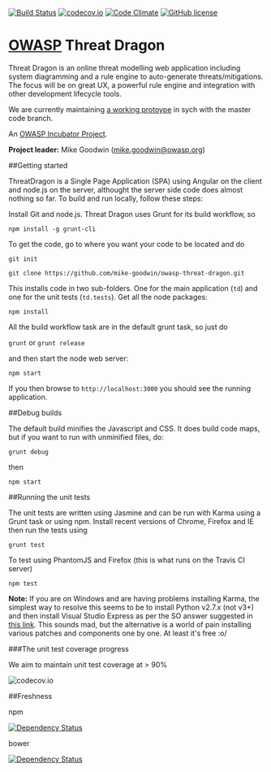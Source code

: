 [![Build Status](https://travis-ci.org/mike-goodwin/owasp-threat-dragon.svg?branch=master)](https://travis-ci.org/mike-goodwin/owasp-threat-dragon) [![codecov.io](http://codecov.io/github/mike-goodwin/owasp-threat-dragon/coverage.svg?branch=master)](http://codecov.io/github/mike-goodwin/owasp-threat-dragon?branch=master) [![Code Climate](https://codeclimate.com/github/mike-goodwin/owasp-threat-dragon/badges/gpa.svg)](https://codeclimate.com/github/mike-goodwin/owasp-threat-dragon) [![GitHub license](https://img.shields.io/github/license/mike-goodwin/owasp-threat-dragon.svg)](LICENSE.txt)


# [OWASP](https://www.owasp.org) Threat Dragon #

Threat Dragon is an online threat modelling web application including system diagramming and a rule engine to auto-generate threats/mitigations. 
The focus will be on great UX, a powerful rule engine and integration with other development lifecycle tools.

We are currently maintaining [a working protoype](http://threatdragon.azurewebsites.net/#/) in sych with the master code branch.

An [OWASP Incubator Project](https://www.owasp.org/index.php/OWASP_Threat_Dragon).

**Project leader:** Mike Goodwin (mike.goodwin@owasp.org)

##Getting started

ThreatDragon is a Single Page Application (SPA) using Angular on the client and node.js on the server, althought the server side code does almost nothing so far.
To build and run locally, follow these steps:

Install Git and node.js. Threat Dragon uses Grunt for its build workflow, so

`npm install -g grunt-cli`

To get the code, go to where you want your code to be located and do

`git init`

`git clone https://github.com/mike-goodwin/owasp-threat-dragon.git`

This installs code in two sub-folders. One for the main application (`td`) and one for the unit tests (`td.tests`). Get all the node packages:

`npm install`

All the build workflow task are in the default grunt task, so just do

`grunt` or `grunt release`

and then start the node web server:

`npm start`

If you then browse to `http://localhost:3000` you should see the running application.

##Debug builds

The default build minifies the Javascript and CSS. It does build code maps, but if you want to run with
unminified files, do:

`grunt debug`

then

`npm start`

##Running the unit tests

The unit tests are written using Jasmine and can be run with Karma using a Grunt task or using npm. Install recent versions of Chrome, Firefox and IE then run the tests using

`grunt test`

To test using PhantomJS and Firefox (this is what runs on the Travis CI server)

`npm test`

**Note:** If you are on Windows and are having problems installing Karma, the simplest way to resolve this seems to be to install Python v2.7.x (not v3+) and then install Visual Studio Express as per the SO answer suggested in [this link](http://codedmi.com/questions/298619/npm-install-g-karma-error-msb4019-the-imported-project-c-microsoft-cpp-defau). This sounds mad, but the alternative is a world of pain installing various patches and components one by one. At least it's free :o/

###The unit test coverage progress

We aim to maintain unit test coverage at > 90%

![codecov.io](https://codecov.io/github/mike-goodwin/owasp-threat-dragon/branch.svg?branch=master)

##Freshness

npm

[![Dependency Status](https://www.versioneye.com/user/projects/56185934a193340f2f000262/badge.svg?style=flat)](https://www.versioneye.com/user/projects/56185934a193340f2f000262) 

bower

[![Dependency Status](https://www.versioneye.com/user/projects/56185933a193340f2800026b/badge.svg?style=flat)](https://www.versioneye.com/user/projects/56185933a193340f2800026b)
